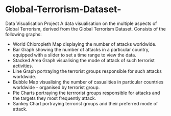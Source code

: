 # Global-Terrorism-Dataset-
Data Visualisation Project
A data visualisation on the multiple aspects of Global Terrorism, derived from the Global Terrorism Dataset. 
Consists of the following graphs:
- World Chloropleth Map displaying the number of attacks worldwide.
- Bar Graph showing the number of attacks in a particular country, equipped with a slider to set a time range to view the data.
- Stacked Area Graph visualising the mode of attack of such terrorist activities.
- Line Graph portraying the terrorist groups responsible for such attacks worldwide.
- Bubble Map visualising the number of casualities in particular countries worldwide - organised by terrorist group.
- Pie Charts portraying the terrrorist groups responsible for attacks and the targets they most frequently attack.
- Sankey Chart portraying terrorist groups and their preferred mode of attack.
